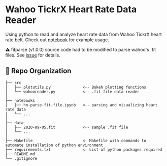 # Wahoo TickrX Heart Rate Data Reader 
Using python to read and analyze heart rate data from Wahoo TickrX heart rate belt. Check out [notebook](https://nbviewer.jupyter.org/github/hnagib/Wahoo-Tickrs-Logs/blob/master/notebooks/hn-parse-fit-file.ipynb) for example usage. 

:warning: fitparse (v1.0.0) source code had to be modified to parse wahoo's .fit files. See [issue](https://github.com/dtcooper/python-fitparse/issues/113) for details.

:open_file_folder: Repo Organization
--------------------------------

    ├── src                
    │   ├── plotutils.py              <-- Bokeh plotting functions    
    │   └── wahooreader.py            <-- .fit file data reader
    │
    ├── notebooks          
    │   ├── hn-parse-fit-file.ipynb   <-- parsing and visualizing heart rate data         
    │   └── ...            
    │
    ├── data               
    │   ├── 2020-09-05.fit            <-- sample .fit file      
    │   └── ... 
    │
    ├── Makefile                      <- Makefile with commands to automate installation of python environment
    ├── requirements.txt              <- List of python packages required     
    ├── README.md
    └── .gitignore         
